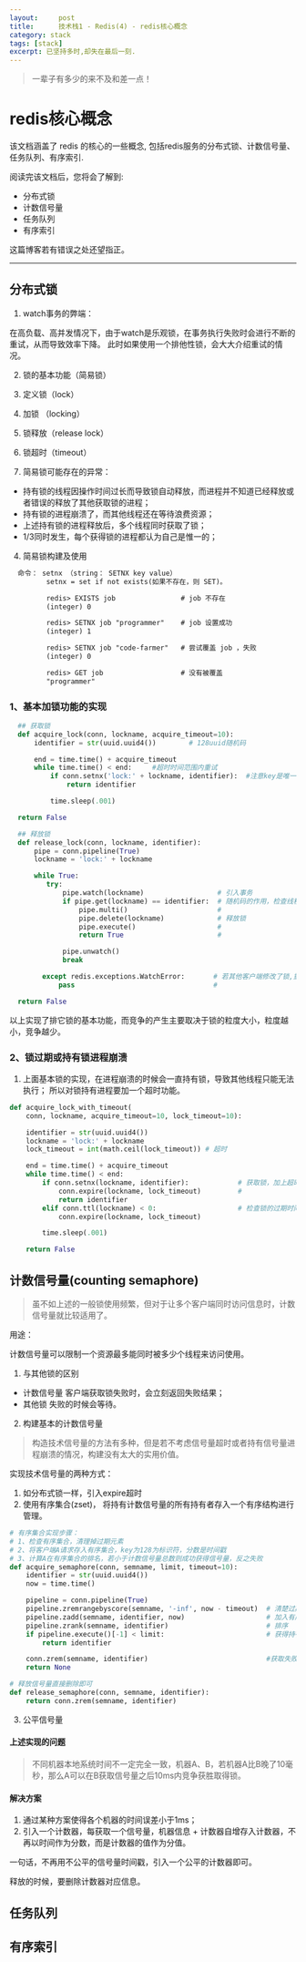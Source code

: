 ```yaml
---
layout:     post
title:      技术栈1 - Redis(4) - redis核心概念
category: stack
tags: [stack]
excerpt: 已坚持多时,却失在最后一刻.
---
```


> 一辈子有多少的来不及和差一点！

redis核心概念
=======

该文档涵盖了 redis 的核心的一些概念, 包括redis服务的分布式锁、计数信号量、任务队列、有序索引.

阅读完该文档后，您将会了解到:

* 分布式锁
* 计数信号量
* 任务队列
* 有序索引

这篇博客若有错误之处还望指正。

--------------------------------------------------------------------------------

分布式锁
----------

1. watch事务的弊端：

  在高负载、高并发情况下，由于watch是乐观锁，在事务执行失败时会进行不断的重试，从而导致效率下降。
  此时如果使用一个排他性锁，会大大介绍重试的情况。

2. 锁的基本功能（简易锁）

  1. 定义锁（lock）
  2. 加锁  （locking）
  3. 锁释放（release lock）
  4. 锁超时（timeout）

3. 简易锁可能存在的异常：

  - 持有锁的线程因操作时间过长而导致锁自动释放，而进程并不知道已经释放或者错误的释放了其他获取锁的进程；
  - 持有锁的进程崩溃了，而其他线程还在等待浪费资源；
  - 上述持有锁的进程释放后，多个线程同时获取了锁；
  - 1/3同时发生，每个获得锁的进程都认为自己是惟一的；

4. 简易锁构建及使用

  ```html
    命令： setnx （string： SETNX key value）
           setnx = set if not exists(如果不存在，则 SET)。

           redis> EXISTS job                # job 不存在
           (integer) 0

           redis> SETNX job "programmer"    # job 设置成功
           (integer) 1

           redis> SETNX job "code-farmer"   # 尝试覆盖 job ，失败
           (integer) 0

           redis> GET job                   # 没有被覆盖
           "programmer"

  ```

### 1、基本加锁功能的实现

  ```python
    ## 获取锁
    def acquire_lock(conn, lockname, acquire_timeout=10):
        identifier = str(uuid.uuid4())        # 128uuid随机码

        end = time.time() + acquire_timeout
        while time.time() < end:     #超时时间范围内重试
            if conn.setnx('lock:' + lockname, identifier):  #注意key是唯一的，随机码是value，尝试获取锁,key存在会返回false
                return identifier

            time.sleep(.001)

    return False

    ## 释放锁
    def release_lock(conn, lockname, identifier):
        pipe = conn.pipeline(True)
        lockname = 'lock:' + lockname

        while True:
           try:
               pipe.watch(lockname)                  # 引入事务
               if pipe.get(lockname) == identifier:  # 随机码的作用，检查线程是否还在持有锁
                   pipe.multi()                      #
                   pipe.delete(lockname)             # 释放锁
                   pipe.execute()                    #
                   return True                       #

               pipe.unwatch()
               break

          except redis.exceptions.WatchError:       # 若其他客户端修改了锁,重试
              pass                                  #

    return False
  ```

以上实现了排它锁的基本功能，而竞争的产生主要取决于锁的粒度大小，粒度越小，竞争越少。

### 2、锁过期或持有锁进程崩溃

1. 上面基本锁的实现，在进程崩溃的时候会一直持有锁，导致其他线程只能无法执行；
    所以对锁持有进程要加一个超时功能。

```python
def acquire_lock_with_timeout(
    conn, lockname, acquire_timeout=10, lock_timeout=10):

    identifier = str(uuid.uuid4())
    lockname = 'lock:' + lockname
    lock_timeout = int(math.ceil(lock_timeout)) # 超时

    end = time.time() + acquire_timeout
    while time.time() < end:
        if conn.setnx(lockname, identifier):            # 获取锁，加上超时
            conn.expire(lockname, lock_timeout)         #
            return identifier
        elif conn.ttl(lockname) < 0:                    # 检查锁的过期时间，没有则添加上
            conn.expire(lockname, lock_timeout)

        time.sleep(.001)

    return False

```

计数信号量(counting semaphore)
-------------------------------
> 虽不如上述的一般锁使用频繁，但对于让多个客户端同时访问信息时，计数信号量就比较适用了。

用途：

计数信号量可以限制一个资源最多能同时被多少个线程来访问使用。

1. 与其他锁的区别

  - 计数信号量
    客户端获取锁失败时，会立刻返回失败结果；
  - 其他锁
    失败的时候会等待。

2. 构建基本的计数信号量
> 构造技术信号量的方法有多种，但是若不考虑信号量超时或者持有信号量进程崩溃的情况，构建没有太大的实用价值。

实现技术信号量的两种方式：

1. 如分布式锁一样，引入expire超时
2. 使用有序集合(zset)， 将持有计数信号量的所有持有者存入一个有序结构进行管理。

```python
# 有序集合实现步骤：
# 1、检查有序集合，清理掉过期元素
# 2、将客户端A请求存入有序集合，key为128为标识符，分数是时间戳
# 3、计算A在有序集合的排名，若小于计数信号量总数则成功获得信号量，反之失败
def acquire_semaphore(conn, semname, limit, timeout=10):
    identifier = str(uuid.uuid4())
    now = time.time()

    pipeline = conn.pipeline(True)
    pipeline.zremrangebyscore(semname, '-inf', now - timeout)  # 清楚过期信号量持有者
    pipeline.zadd(semname, identifier, now)                    # 加入有序集合
    pipeline.zrank(semname, identifier)                        # 排序
    if pipeline.execute()[-1] < limit:                         # 获得持有信号量
        return identifier

    conn.zrem(semname, identifier)                             #获取失败，删除之前添加
    return None

# 释放信号量直接删除即可
def release_semaphore(conn, semname, identifier):
    return conn.zrem(semname, identifier)  

```

3. 公平信号量

#### 上述实现的问题
> 不同机器本地系统时间不一定完全一致，机器A、B，若机器A比B晚了10毫秒，那么A可以在B获取信号量之后10ms内竞争获胜取得锁。

#### 解决方案

1. 通过某种方案使得各个机器的时间误差小于1ms；
2. 引入一个计数器，每获取一个信号量，机器信息 + 计数器自增存入计数器，不再以时间作为分数，而是计数器的值作为分值。

一句话，不再用不公平的信号量时间戳，引入一个公平的计数器即可。

释放的时候，要删除计数器对应信息。

任务队列
----------

有序索引
----------

